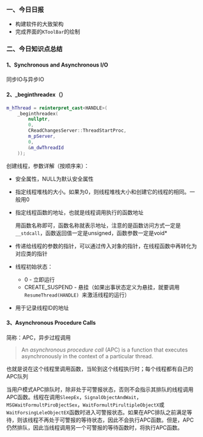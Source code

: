 ### 一、今日日报

- 构建软件的大致架构
- 完成界面的`KToolBar`的绘制

### 二、今日知识点总结

#### 1、Synchronous and Asynchronous I/O

同步IO与异步IO

#### 2、_beginthreadex（）

```cpp
m_hThread = reinterpret_cast<HANDLE>(
    _beginthreadex(
        nullptr,
        0,
        CReadChangesServer::ThreadStartProc,
        m_pServer,
        0,
        &m_dwThreadId
    ));
```

创建线程，参数详解（按顺序来）：

- 安全属性，NULL为默认安全属性

- 指定线程堆栈的大小。如果为0，则线程堆栈大小和创建它的线程的相同。一般用0

- 指定线程函数的地址，也就是线程调用执行的函数地址

  用函数名称即可，函数名称就表示地址，注意的是函数访问方式一定是`__stdcall`，函数返回值一定是unsigned，函数参数一定是void*

- 传递给线程的参数的指针，可以通过传入对象的指针，在线程函数中再转化为对应类的指针

- 线程初始状态：

  - 0 - 立即运行
  - CREATE_SUSPEND - 悬挂（如果出事状态定义为悬挂，就要调用`ResumeThread(HANDLE) `来激活线程的运行）

- 用于记录线程ID的地址

#### 3、Asynchronous Procedure Calls

简称：APC，异步过程调用

> An *asynchronous procedure call* (APC) is a function that executes asynchronously in the context of a particular thread.

也就是说在这个线程里调用函数，当轮到这个线程执行时；每个线程都有自己的APC队列

当用户模式APC排队时，除非处于可警报状态，否则不会指示其排队的线程调用APC函数。线程在调用`SleepEx`，`SignalObjectAndWait`，`MSGWaitFormultPiroBjectSex`，`WaitFormultPirultipleObjectX`或`WaitForsingLeleObjectEX`函数时进入可警报状态。如果在APC排队之前满足等待，则该线程不再处于可警报的等待状态，因此不会执行APC函数。但是，APC仍然排队，因此当线程调用另一个可警报的等待函数时，将执行APC函数。